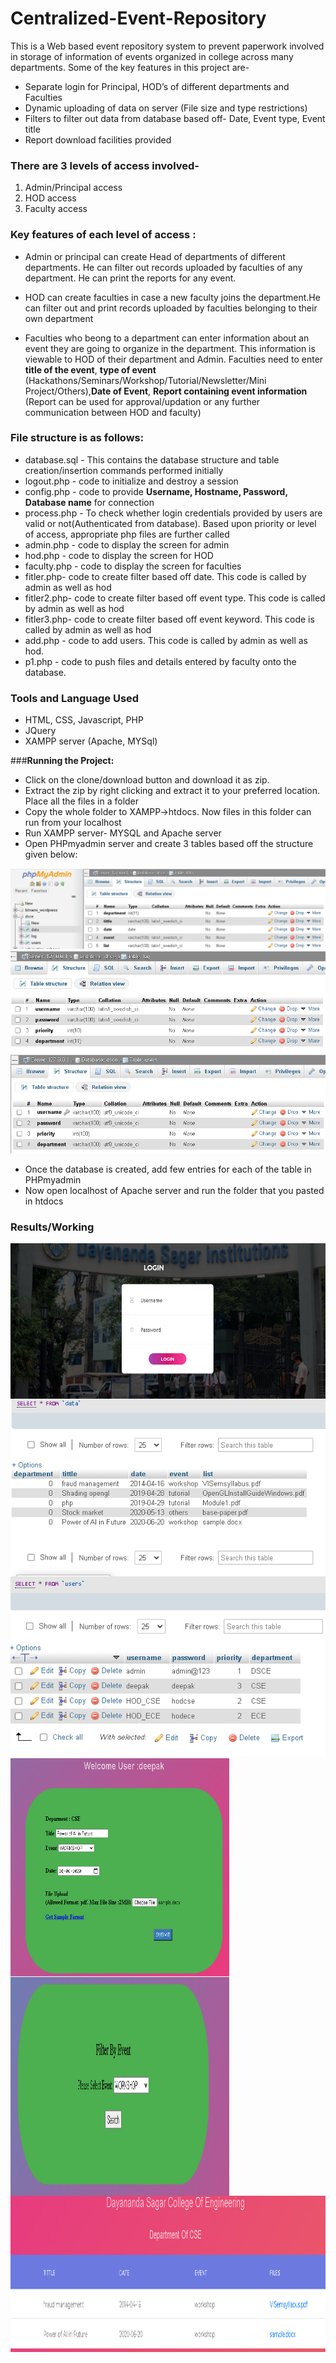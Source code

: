 # **Centralized-Event-Repository**
This is a Web based event repository system to prevent paperwork involved in storage of information of events organized in college across many departments. Some of the key features in this project are- 

- Separate login for Principal, HOD’s of different departments and Faculties
- Dynamic uploading of data on server (File size and type restrictions)
- Filters to filter out data from database based off- Date, Event type, Event title
- Report download facilities provided

### **There are 3 levels of access involved-** 
1. Admin/Principal access
2. HOD access
3. Faculty access

### **Key features of each level of access :**

- Admin or principal can create Head of departments of different departments. He can filter out records uploaded by faculties of any department. He can print the reports for any event.

- HOD can create faculties in case a new faculty joins the department.He can filter out and print records uploaded by faculties belonging to their own department

- Faculties who beong to a department can enter information about an event they are going to organize in the department. This information is viewable to HOD of their department and Admin. Faculties need to enter **title of the event**, **type of event** (Hackathons/Seminars/Workshop/Tutorial/Newsletter/Mini Project/Others),**Date of Event**, **Report containing event information** (Report can be used for approval/updation or any further communication between HOD and faculty)

### **File structure is as follows:**
- database.sql - This contains the database structure and table creation/insertion commands performed initially
- logout.php - code to initialize and destroy a session
- config.php - code to provide **Username, Hostname, Password, Database name** for connection
- process.php - To check whether login credentials provided by users are valid or not(Authenticated from database). Based upon priority or level of access, appropriate php files are further called
- admin.php - code to display the screen for admin
- hod.php - code to display the screen for HOD
- faculty.php - code to display the screen for faculties
- fitler.php- code to create filter based off date. This code is called by admin as well as hod
- fitler2.php- code to create filter based off event type. This code is called by admin as well as hod
- fitler3.php- code to create filter based off event keyword. This code is called by admin as well as hod
- add.php - code to add users. This code is called by admin as well as hod. 
- p1.php - code to push files and details entered by faculty onto the database.

### **Tools and Language Used**
- HTML, CSS, Javascript, PHP
- JQuery
- XAMPP server (Apache, MYSql)

###**Running the Project:**
- Click on the clone/download button and download it as zip.
- Extract the zip by right clicking and extract it to your preferred location. Place all the files in a folder
- Copy the whole folder to XAMPP->htdocs. Now files in this folder can run from your localhost
- Run XAMPP server- MYSQL and Apache server
- Open PHPmyadmin server and create 3 tables based off the structure given below:

<img src="data_table.PNG" > 
<img src="log_table.PNG" > 
<img src="users_table.PNG" > 



- Once the database is created, add few entries for each of the table in PHPmyadmin
- Now open localhost of Apache server and run the folder that you pasted in htdocs

### **Results/Working**

<img src="results/login.PNG" align="left" width="550" height="250">

<img src="results/table_data.PNG" align="left">

<img src="results/table_user.PNG" align="rigt">

<img src="results/faculty.PNG" align="left" width="350" height="350">

<img src="results/filter.PNG" align="left" width="350" height="350">

<img src="results/filter2.PNG" align="left" width="550" height="250">






